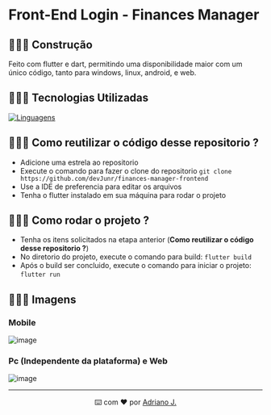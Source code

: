 # Front-End Login - Finances Manager

## 👨🏻‍💻 Construção
Feito com flutter e dart, permitindo uma disponibilidade maior com um único código, tanto para windows, linux, android, e web.

## 👨🏻‍💻 Tecnologias Utilizadas
[![Linguagens](https://skillicons.dev/icons?i=flutter,dart,vscode)]()

## 👨🏻‍💻 Como reutilizar o código desse repositorio ?
- Adicione uma estrela ao repositorio
- Execute o comando para fazer o clone do repositorio `git clone https://github.com/devJunr/finances-manager-frontend`
- Use a IDE de preferencia para editar os arquivos
- Tenha o flutter instalado em sua máquina para rodar o projeto

## 👨🏻‍💻 Como rodar o projeto ?
- Tenha os itens solicitados na etapa anterior (**Como reutilizar o código desse repositorio ?**)
- No diretorio do projeto, execute o comando para build: 
`flutter build`
- Após o build ser concluido, execute o comando para iniciar o projeto: 
`flutter run`

## 👨🏻‍💻 Imagens
### Mobile
![image](https://github.com/user-attachments/assets/44e2772b-0b6b-4636-9399-139a14d38b1a)

### Pc (Independente da plataforma) e Web
![image](https://github.com/user-attachments/assets/ee2eee06-877a-4b85-8907-5310c7960319)

---
<p align="center"> ⌨️ com ❤️ por <a href="https://github.com/devjunr">Adriano J.</a></p>
